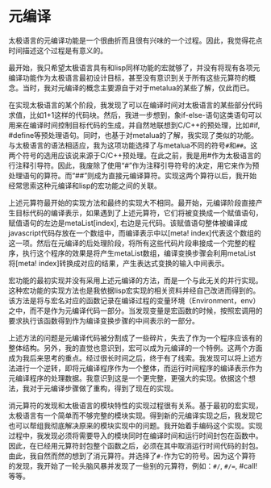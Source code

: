 # 元编译

太极语言的元编译功能是一个很曲折而且很有兴味的一个过程。因此，我觉得花点时间描述这个过程是有意义的。

最开始，我只希望太极语言具有和lisp同样功能的宏就够了，并没有将现有各项元编译功能作为太极语言最初设计目标，甚至没有意识到关于所有这些元算符的概念。当时，我对元编译的概念主要源自于对于metalua的某些了解，仅此而已。

在实现太极语言的某个阶段，我发现了可以在编译时间对太极语言的某些部分代码求值，比如1+1这样的代码块。然后，我进一步想到，象if-else-语句这类语句可以用来在编译时间控制目标代码的生成，并自然地联想到C/C++的预处理，比如#if, #define等预处理语句。同时，也基于对metalua的了解，我实现了类似的功能。与太极语言的语法相适应，我为这项功能选择了与metalua不同的符号`#`和`##`。这两个符号的选用应该说来源于C/C++预处理。在此之前，我是用#作为太极语言的行注释引导符。因此，我废除了使用“#”作为注释引导符号的决定，用它来作为预处理语句的算符。而“##”则成为直接元编译算符。实现这两个算符以后，我开始经常思索这种元编译和lisp的宏功能之间的关联。

上述元算符最开始的实现方法和最终的实现大不相同。最开始，元编译阶段直接产生目标代码的编译表示，如果遇到了上述元算符，它们将被变换成一个赋值语句，赋值语句的左边是metaList[index], 右边是元代码。该赋值语句整体被编译成javascript代码存放在一个数组中，而编译表示中以[meta! index]代表这个数组的这一项。然后在元编译的后处理阶段，将所有这些代码片段串接成一个完整的程序，执行这个程序的效果是将产生metaList数组，编译变换步骤会利用metaList将[meta! index]转换成对应的结果，产生表达式变换的输入中间表示。

宏功能的最初实现并没有采用上述元编译的方法，而是一个与此无关的并行实现。这种宏功能的实现方法也是我依据lisp宏实现的相关资料并经自己改进而得到的。该方法是将与宏名对应的函数记录在编译过程的变量环境（Environment，env）之中，而不是作为元编译代码一部分。当发现变量是宏函数的时候，按照宏调用的要求执行该函数得到作为编译变换步骤的中间表示的一部分。

上述方法的问题是元编译代码被分割成了一些碎片，失去了作为一个程序应该有的整体结构。另外，我的直觉也意识到，宏可以成为元编译的一个特例。这两个方面成为我后来思考的重点。经过很长时间之后，终于有了线索。我发现可以将上述方法进行一个逆转，即将元编译程序作为一个整体，而运行时间程序的编译表示作为元编译程序的处理数据。我意识到这是一个更完整，更强大的实现。依据这个想法，我对于元编译步骤做了重构，得到了现在的实现。

消元算符的发现和太极语言的模块特性的实现过程很有关系。基于最初的宏实现，太极语言有一个简单而不够完整的模块实现。得到新的元编译实现之后，我发现它也可以帮组我彻底解决原来的模块实现中的问题。我开始着手编码这个实现。实现过程中，我发现必须将需要导入的模块同时在编译时间和运行时间封包在函数中。因此，在已经用元算符封包整个函数之后，必须在其中取消运行时间代码的封包。由此，我自然而然的想到了消元算符。并选择了`#-`作为它的符号。因为这个算符的发现，我开始了一轮头脑风暴并发现了一些别的元算符，例如：`#/`, `#/=`, #call!等等。